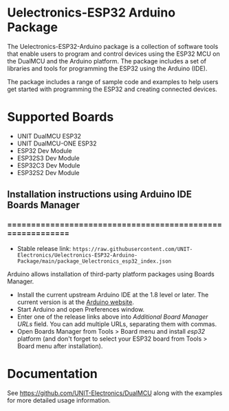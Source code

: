# Uelectronics-ESP32 Arduino Package
The Uelectronics-ESP32-Arduino package is a collection of software tools that enable users to program and control devices using the ESP32 MCU on the DualMCU and the Arduino platform. The package includes a set of libraries and tools for programming the ESP32 using the Arduino (IDE).

The package includes a range of sample code and examples to help users get started with programming the ESP32 and creating connected devices.

# Supported Boards
* UNIT DualMCU ESP32
* UNIT DualMCU-ONE ESP32
* ESP32 Dev Module
* ESP32S3 Dev Module
* ESP32C3 Dev Module
* ESP32S2 Dev Module

## Installation instructions using Arduino IDE Boards Manager
### ==========================================================

- Stable release link: `https://raw.githubusercontent.com/UNIT-Electronics/Uelectronics-ESP32-Arduino-Package/main/package_Uelectronics_esp32_index.json`

Arduino allows installation of third-party platform packages using Boards Manager. 

- Install the current upstream Arduino IDE at the 1.8 level or later. The current version is at the [Arduino website](http://www.arduino.cc/en/main/software).
- Start Arduino and open Preferences window.
- Enter one of the release links above into *Additional Board Manager URLs* field. You can add multiple URLs, separating them with commas.
- Open Boards Manager from Tools > Board menu and install *esp32* platform (and don't forget to select your ESP32 board from Tools > Board menu after installation).

# Documentation
See https://github.com/UNIT-Electronics/DualMCU along with the examples for more detailed usage information.
